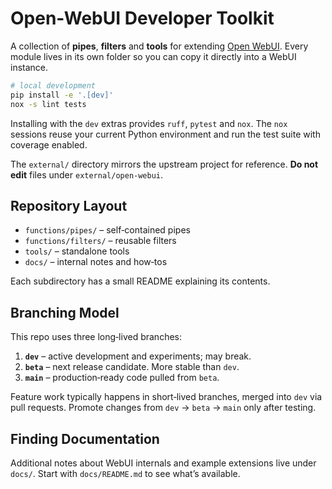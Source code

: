 # Open-WebUI Developer Toolkit

A collection of **pipes**, **filters** and **tools** for extending [Open WebUI](https://github.com/open-webui/open-webui). Every module lives in its own folder so you can copy it directly into a WebUI instance.

```bash
# local development
pip install -e '.[dev]'
nox -s lint tests
```

Installing with the `dev` extras provides `ruff`, `pytest` and `nox`. The `nox` sessions reuse your current Python environment and run the test suite with coverage enabled.

The `external/` directory mirrors the upstream project for reference. **Do not edit** files under `external/open-webui`.

## Repository Layout

- `functions/pipes/` – self‑contained pipes
- `functions/filters/` – reusable filters
- `tools/` – standalone tools
- `docs/` – internal notes and how‑tos

Each subdirectory has a small README explaining its contents.

## Branching Model

This repo uses three long‑lived branches:

1. **`dev`** – active development and experiments; may break.
2. **`beta`** – next release candidate. More stable than `dev`.
3. **`main`** – production‑ready code pulled from `beta`.

Feature work typically happens in short‑lived branches, merged into `dev` via pull requests. Promote changes from `dev` → `beta` → `main` only after testing.

## Finding Documentation

Additional notes about WebUI internals and example extensions live under `docs/`. Start with `docs/README.md` to see what’s available.
